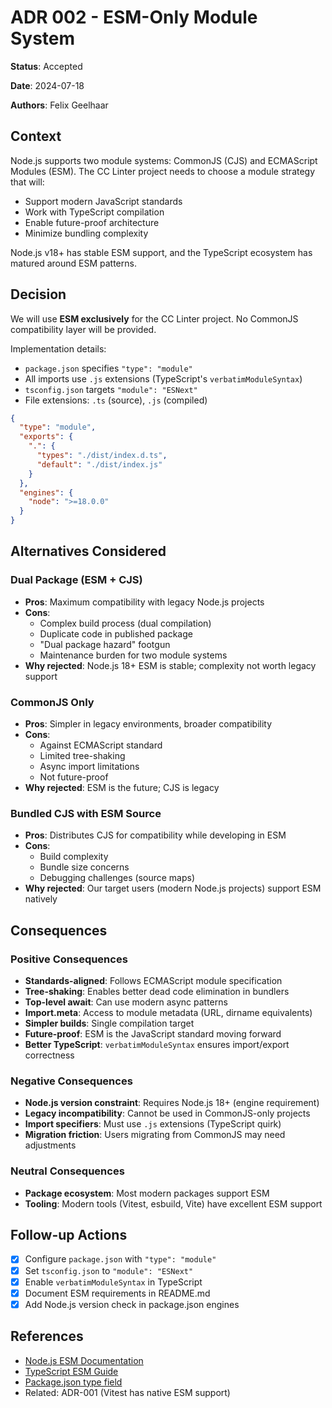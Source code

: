 # ADR 002 - ESM-Only Module System

**Status**: Accepted

**Date**: 2024-07-18

**Authors**: Felix Geelhaar

## Context

Node.js supports two module systems: CommonJS (CJS) and ECMAScript Modules (ESM). The CC Linter project needs to choose a module strategy that will:

- Support modern JavaScript standards
- Work with TypeScript compilation
- Enable future-proof architecture
- Minimize bundling complexity

Node.js v18+ has stable ESM support, and the TypeScript ecosystem has matured around ESM patterns.

## Decision

We will use **ESM exclusively** for the CC Linter project. No CommonJS compatibility layer will be provided.

Implementation details:

- `package.json` specifies `"type": "module"`
- All imports use `.js` extensions (TypeScript's `verbatimModuleSyntax`)
- `tsconfig.json` targets `"module": "ESNext"`
- File extensions: `.ts` (source), `.js` (compiled)

```json
{
  "type": "module",
  "exports": {
    ".": {
      "types": "./dist/index.d.ts",
      "default": "./dist/index.js"
    }
  },
  "engines": {
    "node": ">=18.0.0"
  }
}
```

## Alternatives Considered

### Dual Package (ESM + CJS)

- **Pros**: Maximum compatibility with legacy Node.js projects
- **Cons**:
  - Complex build process (dual compilation)
  - Duplicate code in published package
  - "Dual package hazard" footgun
  - Maintenance burden for two module systems
- **Why rejected**: Node.js 18+ ESM is stable; complexity not worth legacy support

### CommonJS Only

- **Pros**: Simpler in legacy environments, broader compatibility
- **Cons**:
  - Against ECMAScript standard
  - Limited tree-shaking
  - Async import limitations
  - Not future-proof
- **Why rejected**: ESM is the future; CJS is legacy

### Bundled CJS with ESM Source

- **Pros**: Distributes CJS for compatibility while developing in ESM
- **Cons**:
  - Build complexity
  - Bundle size concerns
  - Debugging challenges (source maps)
- **Why rejected**: Our target users (modern Node.js projects) support ESM natively

## Consequences

### Positive Consequences

- **Standards-aligned**: Follows ECMAScript module specification
- **Tree-shaking**: Enables better dead code elimination in bundlers
- **Top-level await**: Can use modern async patterns
- **Import.meta**: Access to module metadata (URL, dirname equivalents)
- **Simpler builds**: Single compilation target
- **Future-proof**: ESM is the JavaScript standard moving forward
- **Better TypeScript**: `verbatimModuleSyntax` ensures import/export correctness

### Negative Consequences

- **Node.js version constraint**: Requires Node.js 18+ (engine requirement)
- **Legacy incompatibility**: Cannot be used in CommonJS-only projects
- **Import specifiers**: Must use `.js` extensions (TypeScript quirk)
- **Migration friction**: Users migrating from CommonJS may need adjustments

### Neutral Consequences

- **Package ecosystem**: Most modern packages support ESM
- **Tooling**: Modern tools (Vitest, esbuild, Vite) have excellent ESM support

## Follow-up Actions

- [x] Configure `package.json` with `"type": "module"`
- [x] Set `tsconfig.json` to `"module": "ESNext"`
- [x] Enable `verbatimModuleSyntax` in TypeScript
- [x] Document ESM requirements in README.md
- [x] Add Node.js version check in package.json engines

## References

- [Node.js ESM Documentation](https://nodejs.org/api/esm.html)
- [TypeScript ESM Guide](https://www.typescriptlang.org/docs/handbook/esm-node.html)
- [Package.json type field](https://nodejs.org/api/packages.html#type)
- Related: ADR-001 (Vitest has native ESM support)
